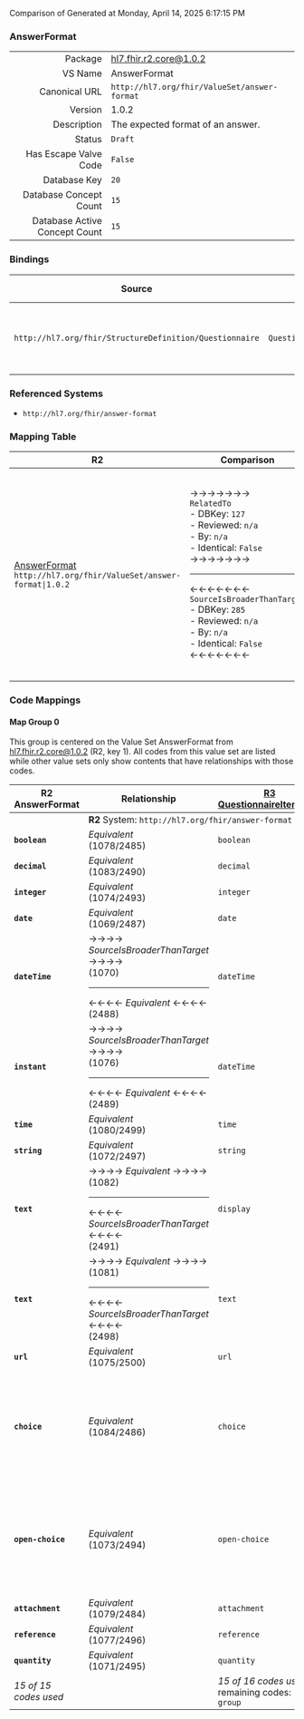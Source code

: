 Comparison of 
Generated at Monday, April 14, 2025 6:17:15 PM

### AnswerFormat

|      |     |
| ---: | --- |
| Package | hl7.fhir.r2.core@1.0.2 |
| VS Name | AnswerFormat |
| Canonical URL | `http://hl7.org/fhir/ValueSet/answer-format` |
| Version | 1.0.2 |
| Description | The expected format of an answer. |
| Status | `Draft` |
| Has Escape Valve Code | `False` |
| Database Key | `20` |
| Database Concept Count | `15` |
| Database Active Concept Count | `15` |
### Bindings

| Source | Element | Binding | Strength | Element Short |
| ------ | ------- | ------- | -------- | ------------- |
| `http://hl7.org/fhir/StructureDefinition/Questionnaire` | `Questionnaire.group.question.type` | `http://hl7.org/fhir/ValueSet/answer-format` | `Required` | boolean \| decimal \| integer \| date \| dateTime + |

### Referenced Systems

* `http://hl7.org/fhir/answer-format`
### Mapping Table

| R2 | Comparison | R3 | Comparison | R4 | Comparison | R4B | Comparison | R5
| --- | --- | --- | --- | --- | --- | --- | --- | ---
| [AnswerFormat](/docs/R2/ValueSets/AnswerFormat.md)<br/> `http://hl7.org/fhir/ValueSet/answer-format\|1.0.2` | →→→→→→→<br/>`RelatedTo`<br/>- DBKey: `127`<br/>- Reviewed: `n/a`<br/>- By: `n/a`<br/>- Identical: `False`<br/>→→→→→→→<hr/>←←←←←←←<br/>`SourceIsBroaderThanTarget`<br/>- DBKey: `285`<br/>- Reviewed: `n/a`<br/>- By: `n/a`<br/>- Identical: `False`<br/>←←←←←←←| [QuestionnaireItemType](/docs/R3/ValueSets/QuestionnaireItemType.md)<br/> `http://hl7.org/fhir/ValueSet/item-type\|3.0.2` | →→→→→→→<br/>`Equivalent`<br/>- DBKey: `486`<br/>- Reviewed: `n/a`<br/>- By: `n/a`<br/>- Identical: `True`<br/>→→→→→→→<hr/>←←←←←←←<br/>`Equivalent`<br/>- DBKey: `709`<br/>- Reviewed: `n/a`<br/>- By: `n/a`<br/>- Identical: `True`<br/>←←←←←←←| [QuestionnaireItemType](/docs/R4/ValueSets/QuestionnaireItemType.md)<br/> `http://hl7.org/fhir/ValueSet/item-type\|4.0.1` | →→→→→→→<br/>`Equivalent`<br/>- DBKey: `1559`<br/>- Reviewed: `n/a`<br/>- By: `n/a`<br/>- Identical: `False`<br/>→→→→→→→<hr/>←←←←←←←<br/>`Equivalent`<br/>- DBKey: `1560`<br/>- Reviewed: `n/a`<br/>- By: `n/a`<br/>- Identical: `False`<br/>←←←←←←←| [QuestionnaireItemType](/docs/R4B/ValueSets/QuestionnaireItemType.md)<br/> `http://hl7.org/fhir/ValueSet/item-type\|4.3.0` | →→→→→→→<br/>`SourceIsNarrowerThanTarget`<br/>- DBKey: `970`<br/>- Reviewed: `n/a`<br/>- By: `n/a`<br/>- Identical: `False`<br/>→→→→→→→<hr/>←←←←←←←<br/>`SourceIsBroaderThanTarget`<br/>- DBKey: `1231`<br/>- Reviewed: `n/a`<br/>- By: `n/a`<br/>- Identical: `False`<br/>←←←←←←←| [QuestionnaireItemType](/docs/R5/ValueSets/QuestionnaireItemType.md)<br/> `http://hl7.org/fhir/ValueSet/item-type\|5.0.0` 

### Code Mappings


#### Map Group 0

This group is centered on the Value Set AnswerFormat from hl7.fhir.r2.core@1.0.2 (R2, key 1).
All codes from this value set are listed while other value sets only show contents that have relationships with those codes.

| R2 AnswerFormat| Relationship | [R3 QuestionnaireItemType](/docs/R3/ValueSets/QuestionnaireItemType.md)| Relationship | [R4 QuestionnaireItemType](/docs/R4/ValueSets/QuestionnaireItemType.md)| Relationship | [R4B QuestionnaireItemType](/docs/R4B/ValueSets/QuestionnaireItemType.md)| Relationship | [R5 QuestionnaireItemType](/docs/R5/ValueSets/QuestionnaireItemType.md)
| --- | --- | --- | --- | --- | --- | --- | --- | ---
| <td colspan="8">**R2** System: `http://hl7.org/fhir/answer-format`
| **`boolean`**| _Equivalent_ <br/>(1078/2485)| `boolean`| _Equivalent_ <br/>(4543/6853)| `boolean`| _Equivalent_ <br/>(16330/16331)| `boolean`| _Equivalent_ <br/>(9263/11580)| `boolean`
| **`decimal`**| _Equivalent_ <br/>(1083/2490)| `decimal`| _Equivalent_ <br/>(4547/6857)| `decimal`| _Equivalent_ <br/>(16332/16333)| `decimal`| _Equivalent_ <br/>(9267/11585)| `decimal`
| **`integer`**| _Equivalent_ <br/>(1074/2493)| `integer`| _Equivalent_ <br/>(4540/6850)| `integer`| _Equivalent_ <br/>(16334/16335)| `integer`| _Equivalent_ <br/>(9260/11588)| `integer`
| **`date`**| _Equivalent_ <br/>(1069/2487)| `date`| _Equivalent_ <br/>(4534/6844)| `date`| _Equivalent_ <br/>(16336/16337)| `date`| _Equivalent_ <br/>(9254/11583)| `date`
| **`dateTime`**| →→→→ _SourceIsBroaderThanTarget_ →→→→ <br/>(1070)<hr/>←←←← _Equivalent_ ←←←← <br/>(2488) | `dateTime`| _Equivalent_ <br/>(4535/6845)| `dateTime`| _Equivalent_ <br/>(16338/16339)| `dateTime`| _Equivalent_ <br/>(9255/11584)| `dateTime`
| **`instant`**| →→→→ _SourceIsBroaderThanTarget_ →→→→ <br/>(1076)<hr/>←←←← _Equivalent_ ←←←← <br/>(2489) | `dateTime`| _Equivalent_ <br/>(4535/6845)| `dateTime`| _Equivalent_ <br/>(16338/16339)| `dateTime`| _Equivalent_ <br/>(9255/11584)| `dateTime`
| **`time`**| _Equivalent_ <br/>(1080/2499)| `time`| _Equivalent_ <br/>(4545/6855)| `time`| _Equivalent_ <br/>(16340/16341)| `time`| _Equivalent_ <br/>(9265/11593)| `time`
| **`string`**| _Equivalent_ <br/>(1072/2497)| `string`| _Equivalent_ <br/>(4537/6847)| `string`| _Equivalent_ <br/>(16342/16343)| `string`| _Equivalent_ <br/>(9257/11591)| `string`
| **`text`**| →→→→ _Equivalent_ →→→→ <br/>(1082)<hr/>←←←← _SourceIsBroaderThanTarget_ ←←←← <br/>(2491) | `display`| _Equivalent_ <br/>(4539/6849)| `display`| _Equivalent_ <br/>(16328/16329)| `display`| _Equivalent_ <br/>(9259/11586)| `display`
| **`text`**| →→→→ _Equivalent_ →→→→ <br/>(1081)<hr/>←←←← _SourceIsBroaderThanTarget_ ←←←← <br/>(2498) | `text`| _Equivalent_ <br/>(4546/6856)| `text`| _Equivalent_ <br/>(16344/16345)| `text`| _Equivalent_ <br/>(9266/11592)| `text`
| **`url`**| _Equivalent_ <br/>(1075/2500)| `url`| _Equivalent_ <br/>(4541/6851)| `url`| _Equivalent_ <br/>(16346/16347)| `url`| _Equivalent_ <br/>(9261/11594)| `url`
| **`choice`**| _Equivalent_ <br/>(1084/2486)| `choice`| _Equivalent_ <br/>(4548/6858)| `choice`| _Equivalent_ <br/>(16348/16349)| `choice`| →→→→ _SourceIsNarrowerThanTarget_ →→→→ <br/>(9268)<hr/>←←←← _SourceIsBroaderThanTarget_ ←←←← <br/>(11581) | `coding`
| **`open-choice`**| _Equivalent_ <br/>(1073/2494)| `open-choice`| _Equivalent_ <br/>(4538/6848)| `open-choice`| _Equivalent_ <br/>(16350/16351)| `open-choice`| →→→→ _SourceIsNarrowerThanTarget_ →→→→ <br/>(9258)<hr/>←←←← _SourceIsBroaderThanTarget_ ←←←← <br/>(11582) | `coding`
| **`attachment`**| _Equivalent_ <br/>(1079/2484)| `attachment`| _Equivalent_ <br/>(4544/6854)| `attachment`| _Equivalent_ <br/>(16352/16353)| `attachment`| _Equivalent_ <br/>(9264/11579)| `attachment`
| **`reference`**| _Equivalent_ <br/>(1077/2496)| `reference`| _Equivalent_ <br/>(4542/6852)| `reference`| _Equivalent_ <br/>(16354/16355)| `reference`| _Equivalent_ <br/>(9262/11590)| `reference`
| **`quantity`**| _Equivalent_ <br/>(1071/2495)| `quantity`| _Equivalent_ <br/>(4536/6846)| `quantity`| _Equivalent_ <br/>(16356/16357)| `quantity`| _Equivalent_ <br/>(9256/11589)| `quantity`
| *15 of 15 codes used* | | *15 of 16 codes used* <br/>remaining codes:<br/>`group`| | *15 of 16 codes used* <br/>remaining codes:<br/>`group`| | *15 of 17 codes used* <br/>remaining codes:<br/>`group`| | *14 of 16 codes used* <br/>remaining codes:<br/>`group`

